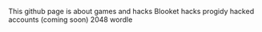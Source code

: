This github page is about games and hacks
Blooket hacks
progidy hacked accounts (coming soon)
2048
wordle
